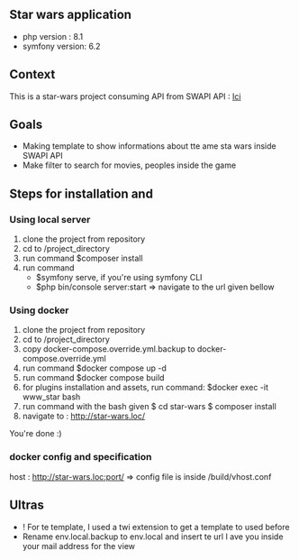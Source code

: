## Star wars application

- php version : 8.1
- symfony version: 6.2


## Context
This is a star-wars project consuming API from SWAPI API :
<a href="https://swapi.dev/documentation">Ici</a>

## Goals
- Making template to show  informations about tte ame sta wars inside SWAPI API
- Make filter to search for movies, peoples inside the game


## Steps for installation and

### Using local server
1. clone the project from repository
2. cd to /project_directory
3. run command 
      $composer install
4. run command 
    - $symfony serve, if you're using symfony CLI
    - $php bin/console server:start
   => navigate to the url given bellow

### Using docker
1. clone the project from repository
2. cd to /project_directory
3. copy docker-compose.override.yml.backup to docker-compose.override.yml
4. run command 
      $docker compose up -d
5. run command 
      $docker compose build
6. for plugins installation and assets, run command: 
      $docker exec -it www_star bash
7. run command with the bash given
      $ cd star-wars
      $ composer install
8. navigate to : http://star-wars.loc/ 

You're done :) 


### docker config and specification
 host : http://star-wars.loc:port/
 => config file is inside /build/vhost.conf


## Ultras
- ! For te template, I used a twi extension to get a template to used before 
- Rename env.local.backup to env.local and insert te url I ave you inside your mail address for the view
